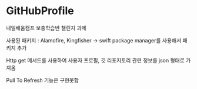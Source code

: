 # GitHubProfile

내일배움캠프 보충학습반 챌린지 과제

사용된 패키지 : Alamofire, Kingfisher ->
swift package manager를 사용해서 패키지 추가

Http get 메서드를 사용하여 사용자 프로필, 깃 리포지토리 관련 정보를 json 형태로 가져옴

Pull To Refresh 기능은 구현못함
